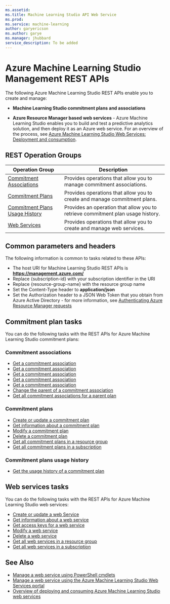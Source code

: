 ```yaml
---
ms.assetid: 
ms.title: Machine Learning Studio API Web Service
ms.prod: 
ms.service: machine-learning
author: garyericson
ms.author: garye
ms.manager: jhubbard
service_description: To be added
---
```


# Azure Machine Learning Studio Management REST APIs

<!--
Microsoft Azure Machine Learning Studio enables you to build and test a predictive analytics solution, and then deploy it as an Azure web service. 
For an overview of the process, see [Azure Machine Learning Studio Web Services: Deployment and consumption](/azure/machine-learning/studio/deploy-consume-web-service-guide).

The following Microsoft Azure Machine Learning Studio REST APIs enable you to create and manage Azure Resource Manager based web services, as well as Machine Learning Studio commitment plans and associations.
-->

The following Azure Machine Learning Studio REST APIs enable you to create and manage:

- **Machine Learning Studio commitment plans and associations**

- **Azure Resource Manager based web services** - Azure Machine Learning Studio enables you to build and test a predictive analytics solution, and then deploy it as an Azure web service. 
For an overview of the process, see [Azure Machine Learning Studio Web Services: Deployment and consumption](/azure/machine-learning/studio/deploy-consume-web-service-guide).


<!--
For information common to all these APIs, see [Common parameters and headers](common-parameters-headers.md)
-->

## REST Operation Groups

| Operation Group | Description |
|-----------------|-------------|
|  [Commitment Associations](~/docs-ref-autogen/machinelearning/commitmentassociations.json) | Provides operations that allow you to manage commitment associations. |
|  [Commitment Plans](~/docs-ref-autogen/machinelearning/commitmentplans.json) | Provides operations that allow you to create and manage commitment plans. |
|  [Commitment Plans Usage History](~/docs-ref-autogen/machinelearning/usagehistory.json) | Provides an operation that allow you to retrieve commitment plan usage history. |
|  [Web Services](~/docs-ref-autogen/machinelearning/webservices.json) | Provides operations that allow you to create and manage web services. |

## Common parameters and headers

The following information is common to tasks related to these APIs:

- The host URI for Machine Learning Studio REST APIs is **https://management.azure.com/**
- Replace {subscription-id} with your subscription identifier in the URI
- Replace {resource-group-name} with the resource group name
- Set the Content-Type header to **application/json**
- Set the Authorization header to a JSON Web Token that you obtain from Azure Active Directory - 
  for more information, see [Authenticating Azure Resource Manager requests](https://msdn.microsoft.com/library/azure/dn790557.aspx)

## Commitment plan tasks
You can do the following tasks with the REST APIs for Azure Machine Learning Studio commitment plans:

### Commitment associations
- [Get a commitment association](~/docs-ref-autogen/machinelearning/commitmentassociations.json#CommitmentAssociations_Get)
- [Get a commitment association](~/docs-ref-autogen/machinelearning/commitmentassociations.json/Get)
- [Get a commitment association](~/docs-ref-autogen/machinelearning/commitmentassociations/Get)
- [Get a commitment association](docs-ref-autogen/machinelearning/commitmentassociations/get)
- [Get a commitment association](docs-ref-autogen/machinelearning/commitmentassociations/get.json)
- [Change the parent of a commitment association](~/docs-ref-autogen/machinelearning/commitmentassociations.json#CommitmentAssociations_Move)
- [Get all commitment associations for a parent plan](~/docs-ref-autogen/machinelearning/commitmentassociations.json#CommitmentAssociations_List)

### Commitment plans
- [Create or update a commitment plan](~/docs-ref-autogen/machinelearning/commitmentplans.json#CommitmentPlans_CreateOrUpdate)
- [Get information about a commitment plan](~/docs-ref-autogen/machinelearning/commitmentplans.json#CommitmentPlans_Get)
- [Modify a commitment plan](~/docs-ref-autogen/machinelearning/commitmentplans.json#CommitmentPlans_Patch)
- [Delete a commitment plan](~/docs-ref-autogen/machinelearning/commitmentplans.json#CommitmentPlans_Remove)
- [Get all commitment plans in a resource group](~/docs-ref-autogen/machinelearning/commitmentplans.json#CommitmentPlans_ListInResourceGroup)
- [Get all commitment plans in a subscription](~/docs-ref-autogen/machinelearning/commitmentplans.json#CommitmentPlans_List)

### Commitment plans usage history
- [Get the usage history of a commitment plan](~/docs-ref-autogen/machinelearning/usagehistory.json)

## Web services tasks
You can do the following tasks with the REST APIs for Azure Machine Learning Studio web services:

- [Create or update a web Service](~/docs-ref-autogen/machinelearning/webservices.json#WebServices_CreateOrUpdate)
- [Get information about a web service](~/docs-ref-autogen/machinelearning/webservices.json#WebServices_Get)
- [Get access keys for a web service](~/docs-ref-autogen/machinelearning/webservices.json#WebServices_ListKeys)
- [Modify a web service](~/docs-ref-autogen/machinelearning/webservices.json#WebServices_Patch)
- [Delete a web service](~/docs-ref-autogen/machinelearning/webservices.json#WebServices_Remove)
- [Get all web services in a resource group](~/docs-ref-autogen/machinelearning/webservices.json#WebServices_ListByResourceGroup)
- [Get all web services in a subscription](~/docs-ref-autogen/machinelearning/webservices.json#WebServices_List)


## See Also

- [Manage a web service using PowerShell cmdlets](/powershell/resourcemanager/azurerm.machinelearning/v0.11.0/azurerm.machinelearning)
- [Manage a web service using the Azure Machine Learning Studio Web Services portal](/azure/machine-learning/studio/manage-new-webservice)
- [Overview of deploying and consuming Azure Machine Learning Studio web services](/azure/machine-learning/studio/deploy-consume-web-service-guide)

